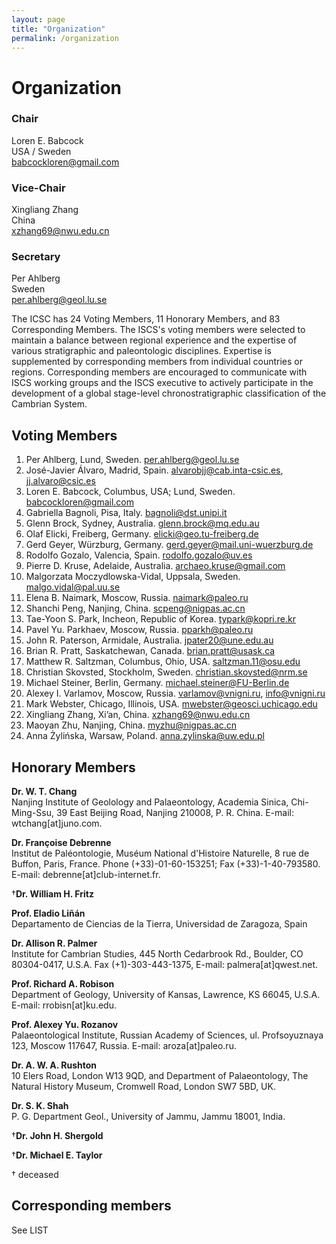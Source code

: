 ```yaml
---
layout: page
title: "Organization"
permalink: /organization
---
```


# Organization

### Chair
Loren E. Babcock  
USA / Sweden  
<babcockloren@gmail.com>

### Vice-Chair
Xingliang Zhang  
China  
<xzhang69@nwu.edu.cn>

### Secretary
Per Ahlberg  
Sweden  
<per.ahlberg@geol.lu.se>

The ICSC has 24 Voting Members, 11 Honorary Members, and 83 Corresponding Members. The ISCS's voting members were selected to maintain a balance between regional experience and the expertise of various stratigraphic and paleontologic disciplines. Expertise is supplemented by corresponding members from individual countries or regions. Corresponding members are encouraged to communicate with ISCS working groups and the ISCS executive to actively participate in the development of a global stage-level chronostratigraphic classification of the Cambrian System.

## Voting Members

1. Per Ahlberg, Lund, Sweden.  <per.ahlberg@geol.lu.se>
2. José-Javier Álvaro, Madrid, Spain. <alvarobjj@cab.inta-csic.es>, <jj.alvaro@csic.es>
3. Loren E. Babcock, Columbus, USA; Lund, Sweden. <babcockloren@gmail.com>
4. Gabriella Bagnoli, Pisa, Italy.  <bagnoli@dst.unipi.it>
5. Glenn Brock, Sydney, Australia.  <glenn.brock@mq.edu.au>
6. Olaf Elicki, Freiberg, Germany.  <elicki@geo.tu-freiberg.de>
7. Gerd Geyer, Würzburg, Germany.  <gerd.geyer@mail.uni-wuerzburg.de>
8. Rodolfo Gozalo, Valencia, Spain.  <rodolfo.gozalo@uv.es>
9. Pierre D. Kruse, Adelaide, Australia.  <archaeo.kruse@gmail.com>
10. Malgorzata Moczydlowska-Vidal, Uppsala, Sweden.  <malgo.vidal@pal.uu.se>
11. Elena B. Naimark, Moscow, Russia.  <naimark@paleo.ru>
12. Shanchi Peng, Nanjing, China.  <scpeng@nigpas.ac.cn>
13. Tae-Yoon S. Park, Incheon, Republic of Korea. <typark@kopri.re.kr>
14. Pavel Yu. Parkhaev, Moscow, Russia. <pparkh@paleo.ru>
15. John R. Paterson, Armidale, Australia. <jpater20@une.edu.au>
16. Brian R. Pratt, Saskatchewan, Canada.  <brian.pratt@usask.ca>
17. Matthew R. Saltzman, Columbus, Ohio, USA.  <saltzman.11@osu.edu>
18. Christian Skovsted, Stockholm, Sweden. <christian.skovsted@nrm.se>
19. Michael Steiner, Berlin, Germany.  <michael.steiner@FU-Berlin.de>
20. Alexey I. Varlamov, Moscow, Russia.  <varlamov@vnigni.ru>, <info@vnigni.ru>
21. Mark Webster, Chicago, Illinois, USA.  <mwebster@geosci.uchicago.edu>
22. Xingliang Zhang, Xi’an, China.  <xzhang69@nwu.edu.cn>
23. Maoyan Zhu, Nanjing, China.  <myzhu@nigpas.ac.cn>
24. Anna Żylińska, Warsaw, Poland.  <anna.zylinska@uw.edu.pl>

## Honorary Members
 
**Dr. W. T. Chang**  
Nanjing Institute of Geolology and Palaeontology, Academia Sinica, Chi-Ming-Ssu, 39 East Beijing Road, Nanjing 210008, P. R. China. E-mail: wtchang[at]juno.com.

**Dr. Françoise Debrenne**  
Institut de Paléontologie, Muséum National d'Histoire Naturelle, 8 rue de Buffon, Paris, France. Phone (+33)-01-60-153251; Fax (+33)-1-40-793580. E-mail: debrenne[at]club-internet.fr.

†**Dr. William H. Fritz**  

**Prof. Eladio Liñán**  
Departamento de Ciencias de la Tierra, Universidad de Zaragoza, Spain

**Dr. Allison R. Palmer**  
Institute for Cambrian Studies, 445 North Cedarbrook Rd., Boulder, CO 80304-0417, U.S.A. Fax (+1)-303-443-1375, E-mail: palmera[at]qwest.net.

**Prof. Richard A. Robison**  
Department of Geology, University of Kansas, Lawrence, KS 66045, U.S.A.
E-mail: rrobisn[at]ku.edu.

**Prof. Alexey Yu. Rozanov**  
Palaeontological Institute, Russian Academy of Sciences, ul. Profsoyuznaya 123, Moscow 117647, Russia. E-mail: aroza[at]paleo.ru.

**Dr. A. W. A. Rushton**  
10 Elers Road, London W13 9QD, and Department of Palaeontology, The Natural History Museum, Cromwell Road, London SW7 5BD, UK.

**Dr. S. K. Shah**  
P. G. Department Geol., University of Jammu, Jammu 18001, India.

†**Dr. John H. Shergold**  

†**Dr. Michael E. Taylor**  
 
† deceased
 
## Corresponding members
See LIST